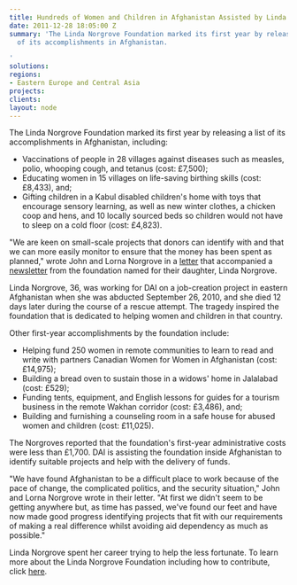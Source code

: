 ```yaml
---
title: Hundreds of Women and Children in Afghanistan Assisted by Linda Norgrove Foundation
date: 2011-12-28 18:05:00 Z
summary: 'The Linda Norgrove Foundation marked its first year by releasing a list
  of its accomplishments in Afghanistan.

'
solutions: 
regions:
- Eastern Europe and Central Asia
projects: 
clients: 
layout: node
---
```


The Linda Norgrove Foundation marked its first year by releasing a list of its accomplishments in Afghanistan, including:

* Vaccinations of people in 28 villages against diseases such as measles, polio, whooping cough, and tetanus (cost: £7,500);
* Educating women in 15 villages on life-saving birthing skills (cost: £8,433), and;
* Gifting children in a Kabul disabled children's home with toys that encourage sensory learning, as well as new winter clothes, a chicken coop and hens, and 10 locally sourced beds so children would not have to sleep on a cold floor (cost: £4,823).

"We are keen on small-scale projects that donors can identify with and that we can more easily monitor to ensure that the money has been spent as planned," wrote John and Lorna Norgrove in a [letter][1] that accompanied a [newsletter][2] from the foundation named for their daughter, Linda Norgrove.

Linda Norgrove, 36, was working for DAI on a job-creation project in eastern Afghanistan when she was abducted September 26, 2010, and she died 12 days later during the course of a rescue attempt. The tragedy inspired the foundation that is dedicated to helping women and children in that country.

Other first-year accomplishments by the foundation include:

* Helping fund 250 women in remote communities to learn to read and write with partners Canadian Women for Women in Afghanistan (cost: £14,975);
* Building a bread oven to sustain those in a widows' home in Jalalabad (cost: £529);
* Funding tents, equipment, and English lessons for guides for a tourism business in the remote Wakhan corridor (cost: £3,486), and;
* Building and furnishing a counseling room in a safe house for abused women and children (cost: £11,025).

The Norgroves reported that the foundation's first-year administrative costs were less than £1,700. DAI is assisting the foundation inside Afghanistan to identify suitable projects and help with the delivery of funds.

"We have found Afghanistan to be a difficult place to work because of the pace of change, the complicated politics, and the security situation," John and Lorna Norgrove wrote in their letter. "At first we didn't seem to be getting anywhere but, as time has passed, we've found our feet and have now made good progress identifying projects that fit with our requirements of making a real difference whilst avoiding aid dependency as much as possible."

Linda Norgrove spent her career trying to help the less fortunate. To learn more about the Linda Norgrove Foundation including how to contribute, click [here][3].

[1]: http://www.lindanorgrovefoundation.org/pdf/newsletter_letter.pdf
[2]: http://www.lindanorgrovefoundation.org/pdf/LNFNewsletterFINAL.pdf
[3]: http://www.lindanorgrovefoundation.org/site/get-involved
